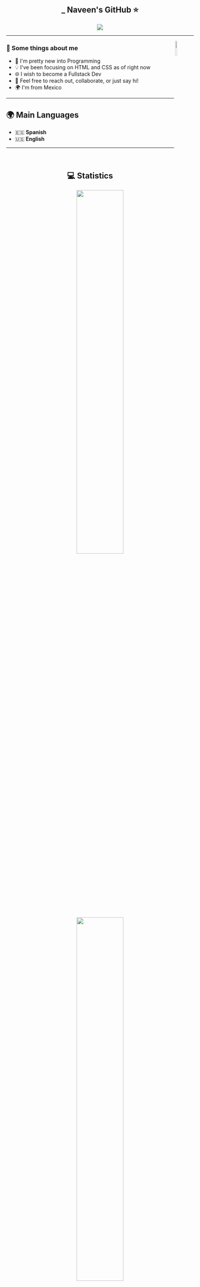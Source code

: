 <h2 align="center">_ Naveen's GitHub ⭐</h2>

<p align="center">
    <img src="https://komarev.com/ghpvc/?username=eNaveenn&color=yellow"/>
</p>

<hr/>

<img align='right' src='https://media1.tenor.com/m/DLcMGDEDLaYAAAAd/cat-fall.gif' width='10%'>  



### 🚀 Some things about me

- 🔭 I'm pretty new into Programming
- 💡 I've been focusing on HTML and CSS as of right now
- 🌐 I wish to become a Fullstack Dev 
- 💬 Feel free to reach out, collaborate, or just say hi!
- 🌍 I'm from Mexico

---

## 🌍 Main Languages

- 🇪🇸 **Spanish**
- 🇺🇸 **English**

---

<br/>

<h2 align="center">💻 Statistics</h2>

<p align="center">
  <img height="50%" width="auto" src ="https://github-readme-stats.vercel.app/api?username=eNaveenn&show_icons=true&count_private=true&theme=onedark&hide_border=true&hide=issues,contribs&bg_color=00000000">
  <img height="50%" width="auto" src ="https://github-readme-stats.vercel.app/api/top-langs/?username=eNaveenn&layout=compact&hide_border=true&theme=onedark&bg_color=00000000&langs_count=6&hide=jupyter%20notebook,tex,css,php&exclude_repo=Pacman-AI">
</p>

<p align="center">
    <img src="https://github-profile-trophy.vercel.app/?username=eNaveenn&theme=tokyonight"/>
</p>

<h2 align="center">🌱 My Skills</h2>

<h4 align="center">💻 Programming languages and other stuff</h4>

<p align="center">
<a href="https://github.com/search?q=user%3AeNaveenn+language%3Acss"><img alt="CSS" src="https://img.shields.io/badge/CSS-1572B6.svg?logo=css3&logoColor=white"></a>
<a href="https://github.com/search?q=user%3AeNaveenn+language%3Ahtml"><img alt="HTML" src="https://img.shields.io/badge/HTML-E34F26.svg?logo=html5&logoColor=white"></a>
<a href="https://github.com/search?q=user%3AeNaveenn+language%3Ajavascript"><img alt="JavaScript" src="https://img.shields.io/badge/JavaScript-F7DF1E.svg?logo=javascript&logoColor=black"></a>
<a href="https://github.com/search?q=user%3AeNaveenn+language%3Ajavascript"><img alt="Node.js" src="https://img.shields.io/badge/Node.js-43853D.svg?logo=node.js&logoColor=white"></a>
<a href="#"><img alt="Visual Studio Code" src="https://img.shields.io/badge/Visual%20Studio%20Code-0078d7.svg?logo=visual-studio-code&logoColor=white"></a>
</p>

<br/>
